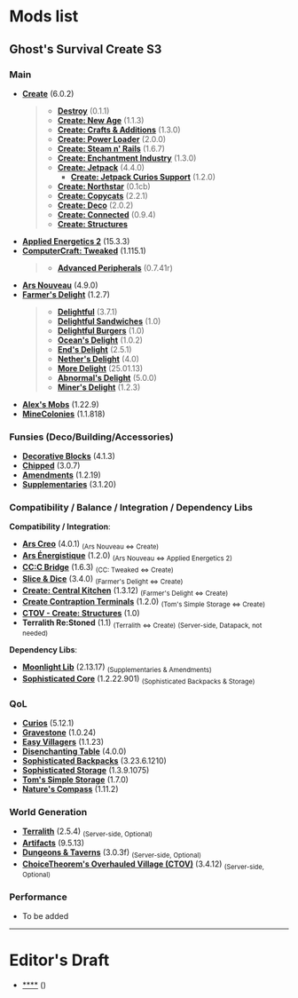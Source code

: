 # Mods list
## Ghost's Survival Create S3
### Main
- [**Create**](https://cdn.modrinth.com/data/LNytGWDc/versions/mXfmc8qO/create-1.20.1-6.0.2.jar) (6.0.2)
  > - [**Destroy**](https://cdn.modrinth.com/data/uY7EYHum/versions/qHMCRXlk/destroy-1.20.1-0.1.1.jar) (0.1.1)
  > - [**Create: New Age**](https://cdn.modrinth.com/data/FTeXqI9v/versions/YS0a9QFJ/create-new-age-forge-1.20.1-1.1.3.jar) (1.1.3)
  > - [**Create: Crafts & Additions**](https://cdn.modrinth.com/data/kU1G12Nn/versions/wD9umcpu/createaddition-1.20.1-1.3.0.jar) (1.3.0)
  > - [**Create: Power Loader**](https://cdn.modrinth.com/data/wPQ6GgFE/versions/4LadWtSk/create_power_loader-2.0.0-mc1.20.1.jar) (2.0.0)
  > - [**Create: Steam n' Rails**](https://cdn.modrinth.com/data/ZzjhlDgM/versions/pklcGSDf/Steam_Rails-1.6.7%2Bforge-mc1.20.1.jar) (1.6.7)
  > - [**Create: Enchantment Industry**](https://cdn.modrinth.com/data/JWGBpFUP/versions/LkP6R4nT/create_enchantment_industry-1.3.0-for-create-6.0.0.jar) (1.3.0)
  > - [**Create: Jetpack**](https://cdn.modrinth.com/data/UbFnAd4l/versions/mRyKdLjW/create_jetpack-forge-4.4.0.jar) (4.4.0)
    >   - [**Create: Jetpack Curios Support**](https://cdn.modrinth.com/data/BBhCMftF/versions/MmHHKvju/create_jetpack_curios-1.2.0-forge-1.20.1.jar) (1.2.0)
  > - [**Create: Northstar**](https://cdn.modrinth.com/data/XuHYu7cF/versions/VE7xSKd3/northstar-0.1cb-1.20.1.jar) (0.1cb)
  > - [**Create: Copycats**](https://cdn.modrinth.com/data/UT2M39wf/versions/wye0a6lp/copycats-2.2.1%2Bmc.1.20.1-forge.jar) (2.2.1)
  > - [**Create: Deco**](https://cdn.modrinth.com/data/sMvUb4Rb/versions/lcpO5tBr/createdeco-2.0.2-1.20.1-forge.jar) (2.0.2)
  > - [**Create: Connected**](https://cdn.modrinth.com/data/Vg5TIO6d/versions/1o1CPwZD/create_connected-0.9.4-mc1.20.1-all.jar) (0.9.4)
  > - [**Create: Structures**](https://cdn.modrinth.com/data/IAnP4np7/versions/XALEBs0a/create-structures-0.1.1-1.20.1-FORGE.jar)
- [**Applied Energetics 2**](https://cdn.modrinth.com/data/XxWD5pD3/versions/JSY0V9J5/appliedenergistics2-forge-15.3.3.jar) (15.3.3)
- [**ComputerCraft: Tweaked**](https://cdn.modrinth.com/data/gu7yAYhd/versions/GYnSPc0b/cc-tweaked-1.20.1-forge-1.115.1.jar) (1.115.1)
  > - [**Advanced Peripherals**](https://cdn.modrinth.com/data/SOw6jD6x/versions/n4Npq89k/AdvancedPeripherals-1.20.1-0.7.41r.jar) (0.7.41r)
- [**Ars Nouveau**](https://cdn.modrinth.com/data/TKB6INcv/versions/qtW93rN7/ars_nouveau-1.20.1-4.9.0-all.jar) (4.9.0)
- [**Farmer's Delight**](https://cdn.modrinth.com/data/R2OftAxM/versions/NcRp00OO/FarmersDelight-1.20.1-1.2.7.jar) (1.2.7)
  > - [**Delightful**](https://cdn.modrinth.com/data/JtSnhtNJ/versions/emlcyGrq/Delightful-1.20.1-3.7.1.jar) (3.7.1)
  > - [**Delightful Sandwiches**](https://cdn.modrinth.com/data/wmyqU46J/versions/HlzAnItm/delightfulsandwich-1.20.1.jar) (1.0)
  > - [**Delightful Burgers**](https://cdn.modrinth.com/data/AqHNT5iP/versions/yzohW55x/delightfulburgers-1.20.1.jar) (1.0)
  > - [**Ocean's Delight**](https://cdn.modrinth.com/data/DGiq4ZSW/versions/9jLLNENb/oceansdelight-1.0.2-1.20.jar) (1.0.2)
  > - [**End's Delight**](https://cdn.modrinth.com/data/yHN0njMr/versions/GNLxPpR2/ends_delight-2.5.1%2Bforge.1.20.1.jar) (2.5.1)
  > - [**Nether's Delight**](https://cdn.modrinth.com/data/Vv0RM7WN/versions/MTDQhZd2/nethersdelight-1.20.1-4.0.jar) (4.0)
  > - [**More Delight**](https://cdn.modrinth.com/data/znHQQtuU/versions/OtiZiaTq/moredelight-25.01.13-1.20-forge.jar) (25.01.13)
  > - [**Abnormal's Delight**](https://cdn.modrinth.com/data/ts3qjo5t/versions/3c1omiun/abnormals_delight-1.20.1-5.0.0.jar) (5.0.0)
  > - [**Miner's Delight**](https://cdn.modrinth.com/data/qMxbM4BQ/versions/loZ09szX/miners_delight-1.20.1-1.2.3.jar) (1.2.3)
- [**Alex's Mobs**](https://cdn.modrinth.com/data/2cMuAZAp/versions/XoIASRVU/alexsmobs-1.22.9.jar) (1.22.9)
- [**MineColonies**](https://mediafilez.forgecdn.net/files/6270/469/minecolonies-1.20.1-1.1.818-snapshot.jar) (1.1.818)

### Funsies (Deco/Building/Accessories)
- [**Decorative Blocks**](https://cdn.modrinth.com/data/t6BIRVZn/versions/nGmyeiug/decorative_blocks-forge-1.20.1-4.1.3.jar) (4.1.3)
- [**Chipped**](https://cdn.modrinth.com/data/BAscRYKm/versions/pi3f4er3/chipped-forge-1.20.1-3.0.7.jar) (3.0.7)
- [**Amendments**](https://cdn.modrinth.com/data/6iTJugQR/versions/luR9kOmm/amendments-1.20-1.2.19.jar) (1.2.19)
- [**Supplementaries**](https://cdn.modrinth.com/data/fFEIiSDQ/versions/bHRxbeqq/supplementaries-1.20-3.1.20.jar) (3.1.20)

### Compatibility / Balance / Integration / Dependency Libs
**Compatibility / Integration**:
- [**Ars Creo**](https://cdn.modrinth.com/data/fZ324GMc/versions/IBTmGXNV/ars_creo-1.20.1-4.0.1.jar) (4.0.1) <sub>(Ars Nouveau ⇔ Create)</sub>
- [**Ars Énergistique**](https://cdn.modrinth.com/data/IJI3QuK8/versions/xpgyRm6m/arseng-1.2.0.jar) (1.2.0) <sub>(Ars Nouveau ⇔ Applied Energetics 2)</sub>
- [**CC:C Bridge**](https://cdn.modrinth.com/data/fXt291FO/versions/sPKVzUaW/cccbridge-mc1.20.1-forge-1.6.3.jar) (1.6.3) <sub>(CC: Tweaked ⇔ Create)</sub>
- [**Slice & Dice**](https://cdn.modrinth.com/data/GmjmRQ0A/versions/ShhARsOF/sliceanddice-forge-3.4.0.jar) (3.4.0) <sub>(Farmer's Delight ⇔ Create)</sub>
- [**Create: Central Kitchen**](https://cdn.modrinth.com/data/btq68HMO/versions/MX3EE060/create_central_kitchen-1.20.1-for-create-0.5.1.f-1.3.12.jar) (1.3.12) <sub>(Farmer's Delight ⇔ Create)</sub>
- [**Create Contraption Terminals**](https://cdn.modrinth.com/data/gOPAFzp0/versions/Rdo5tUmb/createcontraptionterminals-1.20-1.2.0.jar) (1.2.0) <sub>(Tom's Simple Storage ⇔ Create)</sub>
- [**CTOV - Create: Structures**](https://cdn.modrinth.com/data/l9fldtN4/versions/hwClzDIs/ctov-create-structures-1.0.jar) (1.0)
- **Terralith Re:Stoned** (1.1) <sub>(Terralith ⇔ Create)</sub> <sub>(Server-side, Datapack, not needed)</sub>

**Dependency Libs**:
- [**Moonlight Lib**](https://cdn.modrinth.com/data/twkfQtEc/versions/z4VYWtIk/moonlight-1.20-2.13.71-forge.jar) (2.13.17) <sub>(Supplementaries & Amendments)</sub>
- [**Sophisticated Core**](https://cdn.modrinth.com/data/nmoqTijg/versions/MqGbm8NG/sophisticatedcore-1.20.1-1.2.22.901.jar) (1.2.22.901) <sub>(Sophisticated Backpacks & Storage)</sub>

### QoL
- [**Curios**](https://cdn.modrinth.com/data/vvuO3ImH/versions/aFw6K2Jy/curios-forge-5.12.1%2B1.20.1.jar) (5.12.1)
- [**Gravestone**](https://cdn.modrinth.com/data/RYtXKJPr/versions/YuF7RHRe/gravestone-forge-1.20.1-1.0.24.jar) (1.0.24)
- [**Easy Villagers**](https://cdn.modrinth.com/data/Kaov2qgi/versions/YG1zrman/easy-villagers-forge-1.20.1-1.1.23.jar) (1.1.23)
- [**Disenchanting Table**](https://cdn.modrinth.com/data/9BgYgXE4/versions/TgX8lc26/disenchanting_table-merged-1.20.1-4.0.0.jar) (4.0.0)
- [**Sophisticated Backpacks**](https://cdn.modrinth.com/data/TyCTlI4b/versions/85cJVlgH/sophisticatedbackpacks-1.20.1-3.23.6.1210.jar) (3.23.6.1210)
- [**Sophisticated Storage**](https://cdn.modrinth.com/data/hMlaZH8f/versions/nnOGnAPU/sophisticatedstorage-1.20.1-1.3.9.1075.jar) (1.3.9.1075)
- [**Tom's Simple Storage**](https://cdn.modrinth.com/data/XZNI4Cpy/versions/UjCLHkAa/toms_storage-1.20-1.7.0.jar) (1.7.0)
- [**Nature's Compass**](https://cdn.modrinth.com/data/fPetb5Kh/versions/Og40jCNX/NaturesCompass-1.20.1-1.11.2-forge.jar) (1.11.2)

### World Generation
- [**Terralith**](https://cdn.modrinth.com/data/8oi3bsk5/versions/WeYhEb5d/Terralith_1.20.x_v2.5.4.jar) (2.5.4) <sub>(Server-side, Optional)</sub>
- [**Artifacts**](https://cdn.modrinth.com/data/P0Mu4wcQ/versions/LkhH2gKX/artifacts-forge-9.5.13.jar) (9.5.13)
- [**Dungeons & Taverns**](https://cdn.modrinth.com/data/tpehi7ww/versions/ojHpWOrz/dungeons-and-taverns-3.0.3.f.jar) (3.0.3f) <sub>(Server-side, Optional)</sub>
- [**ChoiceTheorem's Overhauled Village (CTOV)**](https://cdn.modrinth.com/data/fgmhI8kH/versions/LQm5JkIu/%5Bforge%5Dctov-3.4.12.jar) (3.4.12) <sub>(Server-side, Optional)</sub>

### Performance
- To be added

---

# Editor's Draft
- [****]() ()